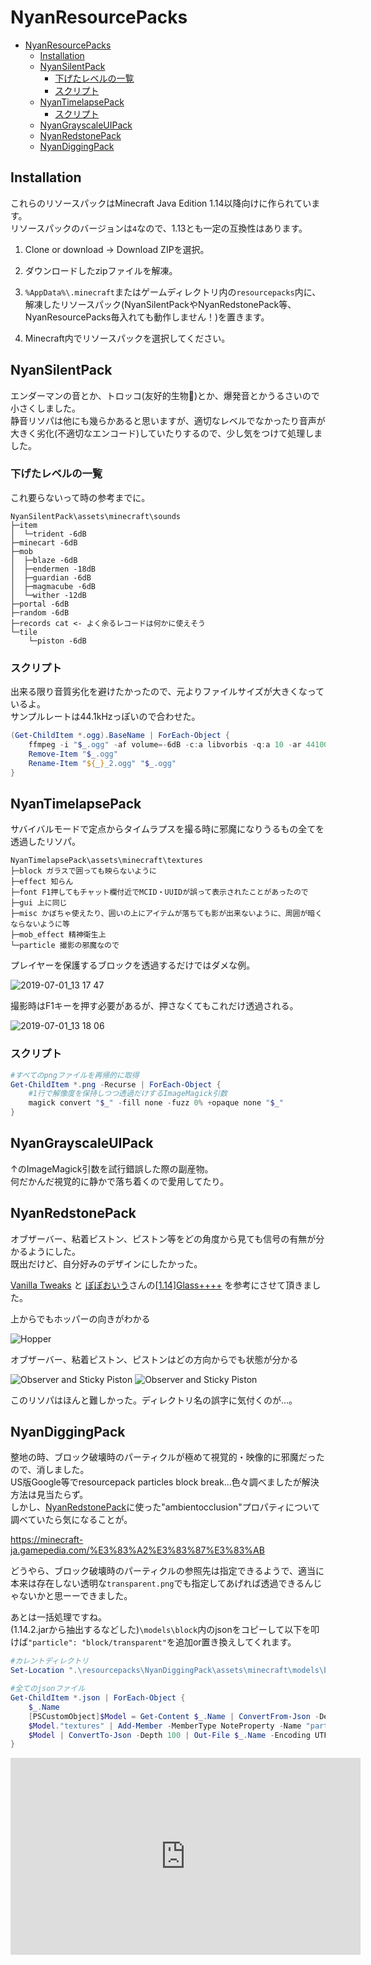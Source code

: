 # NyanResourcePacks

<!-- 190707 -->

<!-- TOC -->

- [NyanResourcePacks](#nyanresourcepacks)
    - [Installation](#installation)
    - [NyanSilentPack](#nyansilentpack)
        - [下げたレベルの一覧](#下げたレベルの一覧)
        - [スクリプト](#スクリプト)
    - [NyanTimelapsePack](#nyantimelapsepack)
        - [スクリプト](#スクリプト-1)
    - [NyanGrayscaleUIPack](#nyangrayscaleuipack)
    - [NyanRedstonePack](#nyanredstonepack)
    - [NyanDiggingPack](#nyandiggingpack)

<!-- /TOC -->

## Installation

これらのリソースパックはMinecraft Java Edition 1.14以降向けに作られています。  
リソースパックのバージョンは`4`なので、1.13とも一定の互換性はあります。  

1. Clone or download -> Download ZIPを選択。  

2. ダウンロードしたzipファイルを解凍。  

3. `%AppData%\.minecraft`またはゲームディレクトリ内の`resourcepacks`内に、  
解凍したリソースパック(NyanSilentPackやNyanRedstonePack等、NyanResourcePacks毎入れても動作しません！)を置きます。  

4. Minecraft内でリソースパックを選択してください。  

## NyanSilentPack

エンダーマンの音とか、トロッコ(友好的生物🤔)とか、爆発音とかうるさいので小さくしました。  
静音リソパは他にも幾らかあると思いますが、適切なレベルでなかったり音声が大きく劣化(不適切なエンコード)していたりするので、少し気をつけて処理しました。  

### 下げたレベルの一覧  
これ要らないって時の参考までに。  
```
NyanSilentPack\assets\minecraft\sounds
├─item
│  └─trident -6dB
├─minecart -6dB
├─mob
│  ├─blaze -6dB
│  ├─endermen -18dB
│  ├─guardian -6dB
│  ├─magmacube -6dB
│  └─wither -12dB
├─portal -6dB
├─random -6dB
├─records cat <- よく余るレコードは何かに使えそう
└─tile
    └─piston -6dB
```

### スクリプト

出来る限り音質劣化を避けたかったので、元よりファイルサイズが大きくなっているよ。  
サンプルレートは44.1kHzっぽいので合わせた。  

```powershell
(Get-ChildItem *.ogg).BaseName | ForEach-Object {
    ffmpeg -i "$_.ogg" -af volume=-6dB -c:a libvorbis -q:a 10 -ar 44100 "${_}_2.ogg"
    Remove-Item "$_.ogg"
    Rename-Item "${_}_2.ogg" "$_.ogg"
}
```

## NyanTimelapsePack

サバイバルモードで定点からタイムラプスを撮る時に邪魔になりうるもの全てを透過したリソパ。  

```
NyanTimelapsePack\assets\minecraft\textures
├─block ガラスで囲っても映らないように
├─effect 知らん
├─font F1押してもチャット欄付近でMCID・UUIDが誤って表示されたことがあったので
├─gui 上に同じ
├─misc かぼちゃ使えたり、囲いの上にアイテムが落ちても影が出来ないように、周囲が暗くならないように等
├─mob_effect 精神衛生上
└─particle 撮影の邪魔なので
```

プレイヤーを保護するブロックを透過するだけではダメな例。  

![2019-07-01_13 17 47](https://user-images.githubusercontent.com/31783332/60410322-bb6f1e00-9c02-11e9-8f88-cfbe5234d34d.png)

撮影時はF1キーを押す必要があるが、押さなくてもこれだけ透過される。  

![2019-07-01_13 18 06](https://user-images.githubusercontent.com/31783332/60410323-bb6f1e00-9c02-11e9-95ac-7f97bca27841.png)

### スクリプト

```powershell
#すべてのpngファイルを再帰的に取得
Get-ChildItem *.png -Recurse | ForEach-Object {
    #1行で解像度を保持しつつ透過だけするImageMagick引数
    magick convert "$_" -fill none -fuzz 0% +opaque none "$_"
}
```

## NyanGrayscaleUIPack

↑のImageMagick引数を試行錯誤した際の副産物。  
何だかんだ視覚的に静かで落ち着くので愛用してたり。  

## NyanRedstonePack

オブザーバー、粘着ピストン、ピストン等をどの角度から見ても信号の有無が分かるようにした。  
既出だけど、自分好みのデザインにしたかった。  

[Vanilla Tweaks](https://vanillatweaks.net/picker/resource-packs/) と [ぽぽおいう](https://twitter.com/kt_popooiu)さんの[[1.14]Glass++++](https://www.dropbox.com/sh/fm57am9tke0q1bs/AACgl6MUwbnETU6QiQD60Ew7a?preview=%5B1.14%5DGlass%2B%2B%2B%2B.zip) を参考にさせて頂きました。  

上からでもホッパーの向きがわかる  

![Hopper](https://user-images.githubusercontent.com/31783332/60409774-ee63e280-9bff-11e9-9a60-f62d7ded54ee.png)

オブザーバー、粘着ピストン、ピストンはどの方向からでも状態が分かる  

![Observer and Sticky Piston](https://user-images.githubusercontent.com/31783332/60409775-ee63e280-9bff-11e9-9db4-6ab380c8ed13.png)
![Observer and Sticky Piston](https://user-images.githubusercontent.com/31783332/60409776-ee63e280-9bff-11e9-8842-9ec6209e5d00.png)

このリソパはほんと難しかった。ディレクトリ名の誤字に気付くのが...。  

## NyanDiggingPack

整地の時、ブロック破壊時のパーティクルが極めて視覚的・映像的に邪魔だったので、消しました。  
US版Google等でresourcepack particles block break...色々調べましたが解決方法は見当たらず。  
しかし、[NyanRedstonePack](#nyanredstonepack)に使った"ambientocclusion"プロパティについて調べていたら気になることが。  

https://minecraft-ja.gamepedia.com/%E3%83%A2%E3%83%87%E3%83%AB

どうやら、ブロック破壊時のパーティクルの参照先は指定できるようで、適当に本来は存在しない透明な`transparent.png`でも指定してあげれば透過できるんじゃないかと思ーーできました。  

あとは一括処理ですね。  
(1.14.2.jarから抽出するなどした)`\models\block`内のjsonをコピーして以下を叩けば`"particle": "block/transparent"`を追加or置き換えしてくれます。  

```powershell
#カレントディレクトリ
Set-Location ".\resourcepacks\NyanDiggingPack\assets\minecraft\models\block"

#全てのjsonファイル
Get-ChildItem *.json | ForEach-Object {
    $_.Name
    [PSCustomObject]$Model = Get-Content $_.Name | ConvertFrom-Json -Depth 100
    $Model."textures" | Add-Member -MemberType NoteProperty -Name "particle" -Value "block/transparent" -Force
    $Model | ConvertTo-Json -Depth 100 | Out-File $_.Name -Encoding UTF8
}
```

<iframe width="560" height="315" src="https://www.youtube.com/embed/jABanUb0tm4" frameborder="0" allow="accelerometer; autoplay; encrypted-media; gyroscope; picture-in-picture" allowfullscreen></iframe>